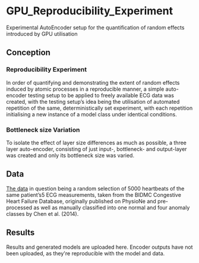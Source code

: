 # GPU_Reproducibility_Experiment
Experimental AutoEncoder setup for the quantification of random effects introduced by GPU utilisation 

## Conception
### Reproducibility Experiment
In order of quantifying and demonstrating the extent of random effects induced by atomic processes in a reproducible manner, a simple auto-encoder testing setup to be applied to freely available ECG data was created, with the testing setup’s idea being the utilisation of automated repetition of the same, deterministically set experiment, with each repetition initialising a new instance of a model class under identical conditions. 

### Bottleneck size Variation
To isolate the effect of layer size differences as much as possible, a three layer auto-encoder, consisting of just input-, bottleneck- and output-layer was created and only its bottleneck size was varied.

## Data
[The data](https://www.timeseriesclassification.com/description.php?Dataset=ECG5000) in question being a random selection of 5000 heartbeats of the same patient’s5 ECG measurements, taken from the BIDMC Congestive Heart Failure Database, originally published on PhysioNe and pre-processed as well as manually classified into one normal and four anomaly classes by Chen et al. (2014).

## Results
Results and generated models are uploaded here. Encoder outputs have not been uploaded, as they're reproducible with the model and data. 
